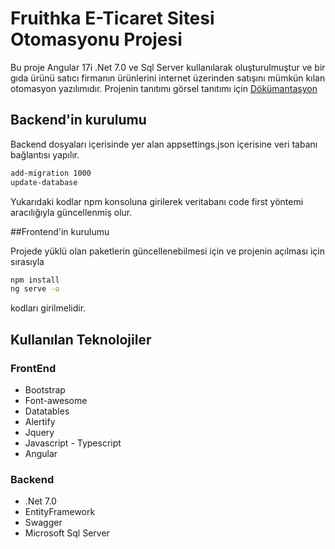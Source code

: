 # Fruithka E-Ticaret Sitesi Otomasyonu Projesi
Bu proje Angular 17i .Net 7.0 ve Sql Server kullanılarak oluşturulmuştur ve bir gıda ürünü satıcı firmanın ürünlerini internet üzerinden satışını mümkün kılan otomasyon yazılımıdır.
Projenin tanıtımı görsel tanıtımı için [Dökümantasyon](https://github.com/Bayramtatl/TechCareer_HyperCompany_AngularProject/blob/master/Documents/Fruithka%20-%20Bayram%20Tatl%C4%B1.pdf)
## Backend'in kurulumu
Backend dosyaları içerisinde yer alan appsettings.json içerisine veri tabanı bağlantısı yapılır.
```sh
add-migration 1000
update-database
```
Yukarıdaki kodlar npm konsoluna girilerek veritabanı code first yöntemi aracılığıyla güncellenmiş olur.

##Frontend'in kurulumu

Projede yüklü olan paketlerin güncellenebilmesi için ve projenin açılması için sırasıyla
```sh
npm install
ng serve -o
```
kodları girilmelidir.

## Kullanılan Teknolojiler
### FrontEnd
* Bootstrap
* Font-awesome
* Datatables
* Alertify
* Jquery
* Javascript - Typescript
* Angular
### Backend
* .Net 7.0
* EntityFramework
* Swagger
* Microsoft Sql Server
